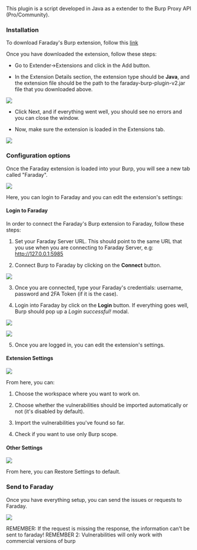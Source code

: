 This plugin is a script developed in Java as a extender to the Burp Proxy API (Pro/Community).

### Installation

To download Faraday's Burp extension, follow this [link](https://github.com/infobyte/faraday/releases/download/v3.8.0/faraday-burp-v2.0.1.jar)

Once you have downloaded the extension, follow these steps:

* Go to Extender->Extensions and click in the Add button.

* In the Extension Details section, the extension type should be **Java**, and the extension file should be the path to the faraday-burp-plugin-v2.jar file that you downloaded above. 

![](https://raw.github.com/wiki/infobyte/faraday/images/plugins/burp/add_extension.png)

* Click Next, and if everything went well, you should see no errors and you can close the window.

* Now, make sure the extension is loaded in the Extensions tab.

![](https://raw.github.com/wiki/infobyte/faraday/images/plugins/burp/loaded.png)

### Configuration options

Once the Faraday extension is loaded into your Burp, you will see a new tab called "Faraday".

![](https://raw.github.com/wiki/infobyte/faraday/images/plugins/burp/configuration.png)

Here, you can login to Faraday and you can edit the extension's settings:

#### Login to Faraday

In order to connect the Faraday's Burp extension to Faraday, follow these steps:

1) Set your Faraday Server URL. This should point to the same URL that you use when you are connecting to Faraday Server, e.g: http://127.0.0.1:5985

2) Connect Burp to Faraday by clicking on the **Connect** button.

![](https://raw.github.com/wiki/infobyte/faraday/images/plugins/burp/configuration_connected.png)

3) Once you are connected, type your Faraday's credentials: username, password and 2FA Token (if it is the case).

4) Login into Faraday by click on the **Login** button. If everything goes well, Burp should pop up a _Login successful!_ modal. 

![](https://raw.github.com/wiki/infobyte/faraday/images/plugins/burp/configuration_login_success.png)

![](https://raw.github.com/wiki/infobyte/faraday/images/plugins/burp/configuration_logged_in.png)

5) Once you are logged in, you can edit the extension's settings.

#### Extension Settings

![](https://raw.github.com/wiki/infobyte/faraday/images/plugins/burp/extension_settings.png)

From here, you can:

1) Choose the workspace where you want to work on.

2) Choose whether the vulnerabilities should be imported automatically or not (it's disabled by default).

3) Import the vulnerabilities you've found so far.

4) Check if you want to use only Burp scope.

#### Other Settings

![](https://raw.github.com/wiki/infobyte/faraday/images/plugins/burp/other_settings.png)

From here, you can Restore Settings to default.

### Send to Faraday

Once you have everything setup, you can send the issues or requests to Faraday.

![](https://raw.github.com/wiki/infobyte/faraday/images/plugins/burp/send_to.png)

REMEMBER: If the request is missing the response, the information can't be sent to faraday!
REMEMBER 2: Vulnerabilities will only work with commercial versions of burp
